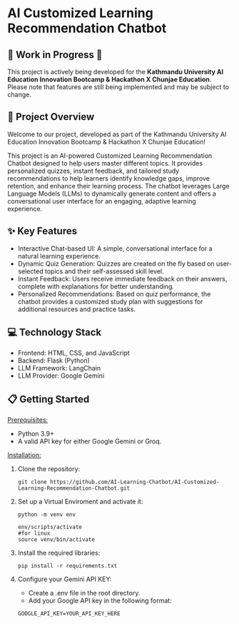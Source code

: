 # AI Customized Learning Recommendation Chatbot

## 🚧 Work in Progress 🚧

This project is actively being developed for the **Kathmandu University AI Education Innovation Bootcamp & Hackathon X Chunjae Education**. Please note that features are still being implemented and may be subject to change.

## 🚀 Project Overview
Welcome to our project, developed as part of the Kathmandu University AI Education Innovation Bootcamp & Hackathon X Chunjae Education!

This project is an AI-powered Customized Learning Recommendation Chatbot designed to help users master different topics. It provides personalized quizzes, instant feedback, and tailored study recommendations to help learners identify knowledge gaps, improve retention, and enhance their learning process.
The chatbot leverages Large Language Models (LLMs) to dynamically generate content and offers a conversational user interface for an engaging, adaptive learning experience.

## ✨ Key Features
- Interactive Chat-based UI: A simple, conversational interface for a natural learning experience.
- Dynamic Quiz Generation: Quizzes are created on the fly based on user-selected topics and their self-assessed skill level.
- Instant Feedback: Users receive immediate feedback on their answers, complete with explanations for better understanding.
- Personalized Recommendations: Based on quiz performance, the chatbot provides a customized study plan with suggestions for additional resources and practice tasks.

## 💻 Technology Stack
- Frontend: HTML, CSS, and JavaScript
- Backend: Flask (Python)
- LLM Framework: LangChain
- LLM Provider: Google Gemini

## 📋 Getting Started
<u>Prerequisites:</u>
- Python 3.9+
- A valid API key for either Google Gemini or Groq.

<u>Installation:</u>
1. Clone the repository:
    ```
    git clone https://github.com/AI-Learning-Chatbot/AI-Customized-Learning-Recommendation-Chatbot.git
    ```

2. Set up a Virtual Enviroment and activate it:
    ```
    python -m venv env
    ```
    ```
    env/scripts/activate
    #for linux
    source venv/bin/activate
    ```

3. Install the required libraries:
    ```
    pip install -r requirements.txt
    ```

4. Configure your Gemini API KEY:
    - Create a .env file in the root directory.
    - Add your Google API key in the following format:
    ```
    GOOGLE_API_KEY=YOUR_API_KEY_HERE
    ```
